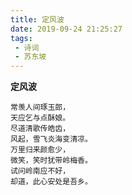 ```yaml
---
title: 定风波
date: 2019-09-24 21:25:27
tags:
 - 诗词
 - 苏东坡
---
```

**定风波**
```
常羡人间琢玉郎，
天应乞与点酥娘。
尽道清歌传皓齿，
风起，雪飞炎海变清凉。
万里归来颜愈少，
微笑，笑时犹带岭梅香。
试问岭南应不好，
却道，此心安处是吾乡。
```


